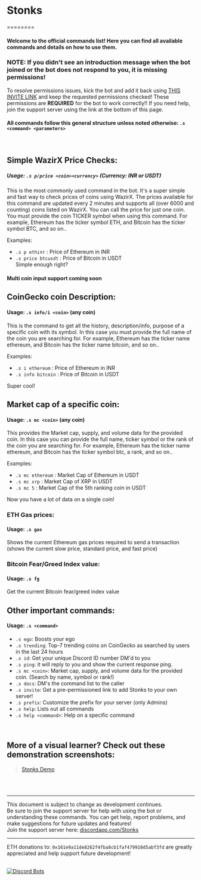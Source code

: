 # Stonks &nbsp;

========

#### Welcome to the official commands list! Here you can find all available commands and details on how to use them. <br>

### NOTE: If you didn't see an introduction message when the bot joined or the bot does not respond to you, it is missing permissions! 

To resolve permissions issues, kick the bot and add it back using [THIS INVITE LINK](https://discord.com/api/oauth2/authorize?client_id=844842149006802944&permissions=4161141840&redirect_uri=http%3A%2F%2Flocalhost%3A5000&scope=bot) and keep the requested permissions checked! These permissions are **REQUIRED** for the bot to work correctly!! If you need help, join the support server using the link at the bottom of this page.

#### All commands follow this general structure unless noted otherwise: `.s <command> <parameters>`

<br>

## Simple WazirX Price Checks:
##### Usage: `.s p/price <coin><currency>` (Currency: INR or USDT)
This is the most commonly used command in the bot. It's a super simple and fast way to check prices of coins using WazirX. The prices available for this command are updated every 2 minutes and supports all (over 6000 and counting) coins listed on WazirX. You can call the price for just one coin. You must provide the coin TICKER symbol when using this command. For example, Ethereum has the ticker symbol ETH, and Bitcoin has the ticker symbol BTC, and so on..<br>

Examples:
+ `.s p ethinr` : Price of Ethereum in INR
+ `.s price btcusdt` : Price of Bitcoin in USDT<br>
Simple enough right?

#### Multi coin input support coming soon

## CoinGecko coin Description:
#### Usage: `.s info/i <coin>` (any coin)
This is the command to get all the history, description/info, purpose of a specific coin with its symbol.
In this case you must provide the full name of the coin you are searching for. For example, Ethereum has the ticker name ethereum, and Bitcoin has the ticker name bitcoin, and so on..<br>

Examples:
+ `.s i ethereum` : Price of Ethereum in INR
+ `.s info bitcoin` : Price of Bitcoin in USDT<br>

Super cool!

## Market cap of a specific coin:
#### Usage: `.s mc <coin>` (any coin)
This provides the Market cap, supply, and volume data for the provided coin.
In this case you can provide the full name, ticker symbol or the rank of the coin you are searching for. For example, Ethereum has the ticker name ethereum, and Bitcoin has the ticker symbol btc, a rank, and so on..<br>

Examples:
+ `.s mc ethereum` : Market Cap of Ethereum in USDT
+ `.s mc xrp` : Market Cap of XRP in USDT<br>
+ `.s mc 5` : Market Cap of the 5th ranking coin in USDT<br>

Now you have a lot of data on a single coin!


### ETH Gas prices:
#### Usage: `.s gas`
Shows the current Ethereum gas prices required to send a transaction (shows the current slow price, standard price, and fast price)

### Bitcoin Fear/Greed Index value:
#### Usage: `.s fg`
Get the current Bitcoin fear/greed index value

## Other important commands:
#### Usage: `.s <command>`

+ `.s ego`: Boosts your ego
+ `.s trending`: Top-7 trending coins on CoinGecko as searched by users in the last 24 hours
+ `.s id`: Get your unique Discord ID number DM'd to you
+ `.s ping`: it will reply to you and show the current response ping.
+ `.s mc <coin>`: Market cap, supply, and volume data for the provided coin. (Search by name, symbol or rank!)
+ `.s docs`: DM's the command list to the caller
+ `.s invite`: Get a pre-permissioned link to add Stonks to your own server!
+ `.s prefix`: Customize the prefix for your server (only Admins)
+ `.s help`: Lists out all commands
+ `.s help <command>`: Help on a specific command
<br>

## More of a visual learner? Check out these demonstration screenshots:

<blockquote class="imgur-embed-pub" lang="en" data-id="a/HEwdTsn"><a href="//imgur.com/a/HEwdTsn">Stonks Demo</a></blockquote>
<br><br>

---

This document is subject to change as development continues. <br>
Be sure to join the support server for help with using the bot or understanding these commands. You can get help, report problems, and make suggestions for future updates and features!<br>
Join the support server here: [discordapp.com/Stonks](https://discord.gg/2CFWHZGcAz)

---

ETH donations to: `0x161e9a11de8262f4fba8cb1faf479910d5abf3fd` are greatly appreciated and help support future development!
<br><br>

[![Discord Bots](https://discordbotslist.co/api/embed/844842149006802944)](https://discordbotslist.co/bots/844842149006802944)




